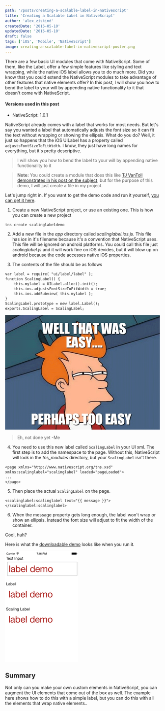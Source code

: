 ```yaml
---
path: '/posts/creating-a-scalable-label-in-nativescript'
title: 'Creating a Scalable Label in NativeScript'
author: 'alex_ziskind'
createdDate: '2015-05-10'
updatedDate: '2015-05-10'
draft: false
tags: ['iOS', 'Mobile', 'NativeScript']
image: creating-a-scalable-label-in-nativescript-poster.png
---
```


There are a few basic UI modules that come with NativeScript. Some of them, like the Label, offer a few simple features like styling and text wrapping, while the native iOS label allows you to do much more. Did you know that you could extend the NativeScript modules to take advantage of other features that native elements offer? In this post, I will show you how to bend the label to your will by appending native functionality to it that doesn't come with NativeScript. 

#### Versions used in this post 

* NativeScript: 1.0.1

NativeScript already comes with a label that works for most needs. But let's say you wanted a label that automatically adjusts the font size so it can fit the text without wrapping or showing the ellipsis. What do you do? Well, it just so happens that the iOS UILabel has a property called `adjustsFontSizeToFitWidth`. I know, they just have long names for everything, but it's pretty descriptive.

> I will show you how to bend the label to your will by appending native functionality to it

> **Note:** You could create a module that does this like [TJ VanToll demonstrates in his post on the subject](http://developer.telerik.com/featured/building-your-own-nativescript-modules-for-npm/), but for the purpose of this demo, I will just create a file in my project. 

Let's jump right in. If you want to get the demo code and run it yourself, [you can get it here](https://github.com/alexziskind1/nativescript-scalinglabel-demo). 

1. Create a new NativeScript project, or use an existing one. This is how you can create a new project

```
tns create scalinglabeldemo
```

2. Add a new file in the _app_ directory called _scalinglabel.ios.js_. This file has _ios_ in it's filename because it's a convention that NativeScript uses. This file will be ignored on android platforms. You could call this file just _scalinglabel.js_ and it will work fine on iOS devides, but it will blow up on android because the code accesses native iOS properties.

3. The contents of the file should be as follows

```
var label = require( "ui/label/label" );
function ScalingLabel() {
    this.mylabel = UILabel.alloc().init();
    this.ios.adjustsFontSizeToFitWidth = true;
    this.ios.addSubview( this.mylabel );
}
ScalingLabel.prototype = new label.Label();
exports.ScalingLabel = ScalingLabel;
```

![NativeScript_ScalingLabel_TooEasy](NativeScript_ScalingLabel_TooEasy.png)

> Eh, not done yet
> -Me 

4. You need to use this new label called `ScalingLabel` in your UI xml. The first step is to add the namespace to the page. Without this, NativeScript will look in the _tns_modules_ directory, but your `ScalingLabel` isn't there.

```
<page xmlns="http://www.nativescript.org/tns.xsd" xmlns:scalinglabel="scalinglabel" loaded="pageLoaded">
...
</page>
```

5. Then place the actual `ScalingLabel` on the page.

```
<scalinglabel:scalinglabel text="{{ message }}">
</scalinglabel:scalinglabel>
```

6. When the message property gets long enough, the label won't wrap or show an ellipsis. Instead the font size will adjust to fit the width of the container.

Cool, huh? 

Here is what the [downloadable demo](https://github.com/alexziskind1/nativescript-scalinglabel-demo) looks like when you run it.

![NativeScript_ScalingLabel_Demo](NativeScript_ScalingLabel_Demo.gif)

## Summary

Not only can you make your own custom elements in NativeScript, you can augment the UI elements that come out of the box as well. The example here shows how to do this with a simple label, but you can do this with all the elements that wrap native elements..
